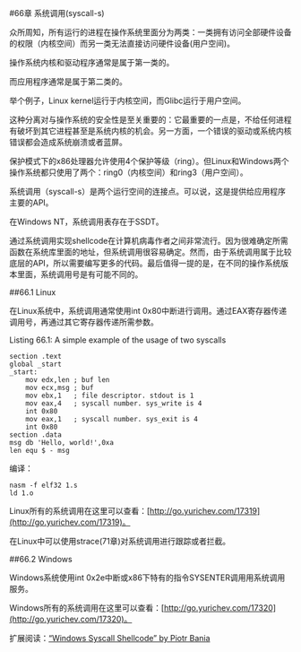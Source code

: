 #66章 系统调用(syscall-s)

众所周知，所有运行的进程在操作系统里面分为两类：一类拥有访问全部硬件设备的权限（内核空间）而另一类无法直接访问硬件设备(用户空间)。

操作系统内核和驱动程序通常是属于第一类的。

而应用程序通常是属于第二类的。

举个例子，Linux kernel运行于内核空间，而Glibc运行于用户空间。

这种分离对与操作系统的安全性是至关重要的：它最重要的一点是，不给任何进程有破坏到其它进程甚至是系统内核的机会。另一方面，一个错误的驱动或系统内核错误都会造成系统崩溃或者蓝屏。

保护模式下的x86处理器允许使用4个保护等级（ring）。但Linux和Windows两个操作系统都只使用了两个：ring0（内核空间）和ring3（用户空间）。

系统调用（syscall-s）是两个运行空间的连接点。可以说，这是提供给应用程序主要的API。

在Windows NT，系统调用表存在于SSDT。

通过系统调用实现shellcode在计算机病毒作者之间非常流行。因为很难确定所需函数在系统库里面的地址，但系统调用很容易确定。然而，由于系统调用属于比较底层的API，所以需要编写更多的代码。最后值得一提的是，在不同的操作系统版本里面，系统调用号是有可能不同的。

##66.1 Linux

在Linux系统中，系统调用通常使用int 0x80中断进行调用。通过EAX寄存器传递调用号，再通过其它寄存器传递所需参数。

Listing 66.1: A simple example of the usage of two syscalls

```
section .text
global _start
_start:
	mov edx,len	; buf len
	mov ecx,msg	; buf
	mov ebx,1	; file descriptor. stdout is 1
	mov eax,4	; syscall number. sys_write is 4
	int 0x80
	mov eax,1	; syscall number. sys_exit is 4
	int 0x80
section .data
msg db 'Hello, world!',0xa
len equ $ - msg
```

编译：

```
nasm -f elf32 1.s
ld 1.o
```

Linux所有的系统调用在这里可以查看：[http://go.yurichev.com/17319](http://go.yurichev.com/17319)。

在Linux中可以使用strace(71章)对系统调用进行跟踪或者拦截。

##66.2 Windows

Windows系统使用int 0x2e中断或x86下特有的指令SYSENTER调用用系统调用服务。

Windows所有的系统调用在这里可以查看：[http://go.yurichev.com/17320](http://go.yurichev.com/17320)。

扩展阅读：[“Windows Syscall Shellcode” by Piotr Bania](http://go.yurichev.com/17321.)